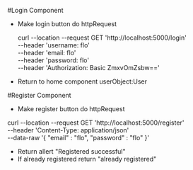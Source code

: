 #Login Component

- Make login button do httpRequest

  curl --location --request GET 'http://localhost:5000/login' \
  --header 'username: flo' \
  --header 'email: flo' \
  --header 'password: flo' \
  --header 'Authorization: Basic ZmxvOmZsbw=='

- Return to home component userObject:User

#Register Component

- Make register button do httpRequest

curl --location --request GET 'http://localhost:5000/register' \
--header 'Content-Type: application/json' \
--data-raw '{
"email" : "flo",
"password" : "flo"
}'

- Return allert "Registered successful"
- If already registered return "already registered"
